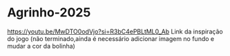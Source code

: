 # Agrinho-2025
https://youtu.be/MwDTO0odVjo?si=R3bC4ePBLtML0_Ab Link da inspiração do jogo (não terminado,ainda é necessário adicionar imagem no fundo e mudar a cor da bolinha)




 
